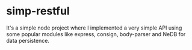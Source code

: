 # simp-restful

It's a simple node project where I implemented a very simple API using some popular modules like express, consign, body-parser and NeDB for data persistence.
